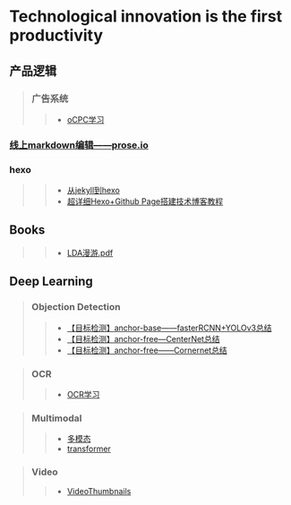 # Technological innovation is the first productivity


## 产品逻辑
>### 广告系统
>>- [oCPC学习](blog/tech_blog/product/oCPC.md)



### [线上markdown编辑——prose.io](https://prose.io/#bruceliuxing)
### hexo
>>- [从jekyll到hexo](https://wordzzzz.github.io/2018/01/10/HEXO/)
>>- [超详细Hexo+Github Page搭建技术博客教程](https://segmentfault.com/a/1190000017986794)
## Books
>>- [LDA漫游.pdf](../blog/LDA漫游.pdf)

## Deep Learning
>### Objection Detection
>>- [【目标检测】anchor-base——fasterRCNN+YOLOv3总结](blog/tech_blog/CV/2020-06-09-【目标检测】anchor-base——fasterRCNN+YOLOv3总结.md)
>>- [【目标检测】anchor-free—CenterNet总结](blog/tech_blog/CV/2020-06-09-【目标检测】anchor-free—CenterNet总结.md)
>>- [【目标检测】anchor-free——Cornernet总结](blog/tech_blog/CV/2020-06-09-【目标检测】anchor-free—CenterNet总结.md)

>### OCR
>>- [OCR学习](blog/tech_blog/2020-06-15-图像OCR学习.md)

>### Multimodal
>>- [多模态](blog/tech_blog/CV/Multimodal.md)
>>- [transformer](blog/tech_blog/CV/transformer.md)

>### Video
>>- [VideoThumbnails](blog/tech_blog/CV/VedioThumbnails_yahoo_click_or_not.md)
>>

